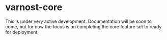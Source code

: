 # varnost-core
This is under very active development. Documentation will be soon to come, but for now the focus is on completing the core feature set to ready for deployment.
